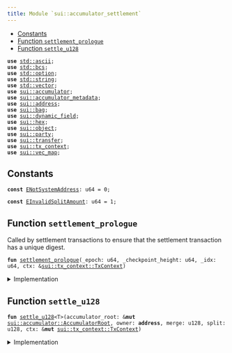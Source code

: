 ```yaml
---
title: Module `sui::accumulator_settlement`
---
```




-  [Constants](#@Constants_0)
-  [Function `settlement_prologue`](#sui_accumulator_settlement_settlement_prologue)
-  [Function `settle_u128`](#sui_accumulator_settlement_settle_u128)


<pre><code><b>use</b> <a href="../std/ascii.md#std_ascii">std::ascii</a>;
<b>use</b> <a href="../std/bcs.md#std_bcs">std::bcs</a>;
<b>use</b> <a href="../std/option.md#std_option">std::option</a>;
<b>use</b> <a href="../std/string.md#std_string">std::string</a>;
<b>use</b> <a href="../std/vector.md#std_vector">std::vector</a>;
<b>use</b> <a href="../sui/accumulator.md#sui_accumulator">sui::accumulator</a>;
<b>use</b> <a href="../sui/accumulator_metadata.md#sui_accumulator_metadata">sui::accumulator_metadata</a>;
<b>use</b> <a href="../sui/address.md#sui_address">sui::address</a>;
<b>use</b> <a href="../sui/bag.md#sui_bag">sui::bag</a>;
<b>use</b> <a href="../sui/dynamic_field.md#sui_dynamic_field">sui::dynamic_field</a>;
<b>use</b> <a href="../sui/hex.md#sui_hex">sui::hex</a>;
<b>use</b> <a href="../sui/object.md#sui_object">sui::object</a>;
<b>use</b> <a href="../sui/party.md#sui_party">sui::party</a>;
<b>use</b> <a href="../sui/transfer.md#sui_transfer">sui::transfer</a>;
<b>use</b> <a href="../sui/tx_context.md#sui_tx_context">sui::tx_context</a>;
<b>use</b> <a href="../sui/vec_map.md#sui_vec_map">sui::vec_map</a>;
</code></pre>



<a name="@Constants_0"></a>

## Constants


<a name="sui_accumulator_settlement_ENotSystemAddress"></a>



<pre><code><b>const</b> <a href="../sui/accumulator_settlement.md#sui_accumulator_settlement_ENotSystemAddress">ENotSystemAddress</a>: u64 = 0;
</code></pre>



<a name="sui_accumulator_settlement_EInvalidSplitAmount"></a>



<pre><code><b>const</b> <a href="../sui/accumulator_settlement.md#sui_accumulator_settlement_EInvalidSplitAmount">EInvalidSplitAmount</a>: u64 = 1;
</code></pre>



<a name="sui_accumulator_settlement_settlement_prologue"></a>

## Function `settlement_prologue`

Called by settlement transactions to ensure that the settlement transaction has a unique
digest.


<pre><code><b>fun</b> <a href="../sui/accumulator_settlement.md#sui_accumulator_settlement_settlement_prologue">settlement_prologue</a>(_epoch: u64, _checkpoint_height: u64, _idx: u64, ctx: &<a href="../sui/tx_context.md#sui_tx_context_TxContext">sui::tx_context::TxContext</a>)
</code></pre>



<details>
<summary>Implementation</summary>


<pre><code><b>fun</b> <a href="../sui/accumulator_settlement.md#sui_accumulator_settlement_settlement_prologue">settlement_prologue</a>(_epoch: u64, _checkpoint_height: u64, _idx: u64, ctx: &TxContext) {
    <b>assert</b>!(ctx.sender() == @0x0, <a href="../sui/accumulator_settlement.md#sui_accumulator_settlement_ENotSystemAddress">ENotSystemAddress</a>);
}
</code></pre>



</details>

<a name="sui_accumulator_settlement_settle_u128"></a>

## Function `settle_u128`



<pre><code><b>fun</b> <a href="../sui/accumulator_settlement.md#sui_accumulator_settlement_settle_u128">settle_u128</a>&lt;T&gt;(accumulator_root: &<b>mut</b> <a href="../sui/accumulator.md#sui_accumulator_AccumulatorRoot">sui::accumulator::AccumulatorRoot</a>, owner: <b>address</b>, merge: u128, split: u128, ctx: &<b>mut</b> <a href="../sui/tx_context.md#sui_tx_context_TxContext">sui::tx_context::TxContext</a>)
</code></pre>



<details>
<summary>Implementation</summary>


<pre><code><b>fun</b> <a href="../sui/accumulator_settlement.md#sui_accumulator_settlement_settle_u128">settle_u128</a>&lt;T&gt;(
    accumulator_root: &<b>mut</b> AccumulatorRoot,
    owner: <b>address</b>,
    merge: u128,
    split: u128,
    ctx: &<b>mut</b> TxContext,
) {
    <b>assert</b>!(ctx.sender() == @0x0, <a href="../sui/accumulator_settlement.md#sui_accumulator_settlement_ENotSystemAddress">ENotSystemAddress</a>);
    // Merge and split should be netted out prior to calling this function.
    <b>assert</b>!((merge == 0 ) != (split == 0), <a href="../sui/accumulator_settlement.md#sui_accumulator_settlement_EInvalidSplitAmount">EInvalidSplitAmount</a>);
    <b>let</b> name = accumulator_key&lt;T&gt;(owner);
    <b>if</b> (accumulator_root.has_accumulator&lt;T, U128&gt;(name)) {
        <b>let</b> is_zero = {
            <b>let</b> value: &<b>mut</b> U128 = accumulator_root.borrow_accumulator_mut(name);
            value.update(merge, split);
            value.is_zero()
        };
        <b>if</b> (is_zero) {
            <b>let</b> value = accumulator_root.remove_accumulator&lt;T, U128&gt;(name);
            destroy_u128(value);
            accumulator_root.remove_metadata&lt;T&gt;(owner);
        }
    } <b>else</b> {
        // cannot split <b>if</b> the field does not yet exist
        <b>assert</b>!(split == 0, <a href="../sui/accumulator_settlement.md#sui_accumulator_settlement_EInvalidSplitAmount">EInvalidSplitAmount</a>);
        <b>let</b> value = create_u128(merge);
        accumulator_root.add_accumulator(name, value);
        accumulator_root.create_metadata&lt;T&gt;(owner, ctx);
    };
}
</code></pre>



</details>
